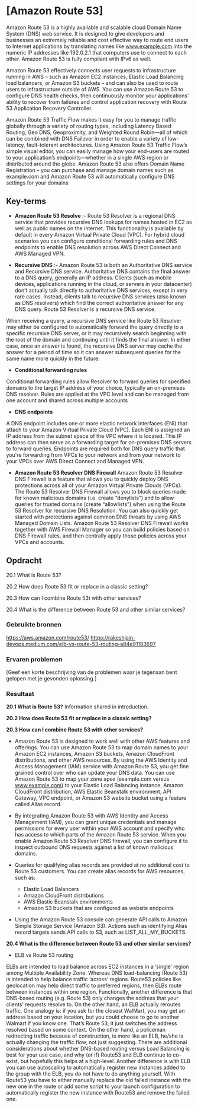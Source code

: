 # [Amazon Route 53]
Amazon Route 53 is a highly available and scalable cloud Domain Name System (DNS) web service. It is designed to give developers and businesses an extremely reliable and cost effective way to route end users to Internet applications by translating names like www.example.com into the numeric IP addresses like 192.0.2.1 that computers use to connect to each other. Amazon Route 53 is fully compliant with IPv6 as well.

Amazon Route 53 effectively connects user requests to infrastructure running in AWS – such as Amazon EC2 instances, Elastic Load Balancing load balancers, or Amazon S3 buckets – and can also be used to route users to infrastructure outside of AWS. You can use Amazon Route 53 to configure DNS health checks, then continuously monitor your applications’ ability to recover from failures and control application recovery with Route 53 Application Recovery Controller.

Amazon Route 53 Traffic Flow makes it easy for you to manage traffic globally through a variety of routing types, including Latency Based Routing, Geo DNS, Geoproximity, and Weighted Round Robin—all of which can be combined with DNS Failover in order to enable a variety of low-latency, fault-tolerant architectures. Using Amazon Route 53 Traffic Flow’s simple visual editor, you can easily manage how your end-users are routed to your application’s endpoints—whether in a single AWS region or distributed around the globe. Amazon Route 53 also offers Domain Name Registration – you can purchase and manage domain names such as example.com and Amazon Route 53 will automatically configure DNS settings for your domains

## Key-terms
* **Amazon Route 53 Resolve** :- Route 53 Resolver is a regional DNS service that provides recursive DNS lookups for names hosted in EC2 as well as public names on the internet. This functionality is available by default in every Amazon Virtual Private Cloud (VPC). For hybrid cloud scenarios you can configure conditional forwarding rules and DNS endpoints to enable DNS resolution across AWS Direct Connect and AWS Managed VPN.

* **Recursive DNS** :- Amazon Route 53 is both an Authoritative DNS service and Recursive DNS service. Authoritative DNS contains the final answer to a DNS query, generally an IP address. Clients (such as mobile devices, applications running in the cloud, or servers in your datacenter) don’t actually talk directly to authoritative DNS services, except in very rare cases. Instead, clients talk to recursive DNS services (also known as DNS resolvers) which find the correct authoritative answer for any DNS query. Route 53 Resolver is a recursive DNS service.

When receiving a query, a recursive DNS service like Route 53 Resolver may either be configured to automatically forward the query directly to a specific recursive DNS server, or it may recursively search beginning with the root of the domain and continuing until it finds the final answer. In either case, once an answer is found, the recursive DNS server may cache the answer for a period of time so it can answer subsequent queries for the same name more quickly in the future.

* **Conditional forwarding rules**

Conditional forwarding rules allow Resolver to forward queries for specified domains to the target IP address of your choice, typically an on-premises DNS resolver. Rules are applied at the VPC level and can be managed from one account and shared across multiple accounts

* **DNS endpoints**

A DNS endpoint includes one or more elastic network interfaces (ENI) that attach to your Amazon Virtual Private Cloud (VPC). Each ENI is assigned an IP address from the subnet space of the VPC where it is located. This IP address can then serve as a forwarding target for on-premises DNS servers to forward queries. Endpoints are required both for DNS query traffic that you're forwarding from VPCs to your network and from your network to your VPCs over AWS Direct Connect and Managed VPN.

* **Amazon Route 53 Resolver DNS Firewall**
Amazon Route 53 Resolver DNS Firewall is a feature that allows you to quickly deploy DNS protections across all of your Amazon Virtual Private Clouds (VPCs). The Route 53 Resolver DNS Firewall allows you to block queries made for known malicious domains (i.e. create “denylists”) and to allow queries for trusted domains (create “allowlists”) when using the Route 53 Resolver for recursive DNS Resolution. You can also quickly get started with protections against common DNS threats by using AWS Managed Domain Lists. Amazon Route 53 Resolver DNS Firewall works together with AWS Firewall Manager so you can build policies based on DNS Firewall rules, and then centrally apply those policies across your VPCs and accounts.


## Opdracht
20.1 What is Route 53?

20.2 How does Route 53 fit or replace in a classic setting?

20.3 How can I combine Route 53t with other services?

20.4 What is the difference between Route 53 and other similar services?

### Gebruikte bronnen
https://aws.amazon.com/route53/
https://rakeshjain-devops.medium.com/elb-vs-route-53-routing-a84e91183697

### Ervaren problemen
[Geef een korte beschrijving van de problemen waar je tegenaan bent gelopen met je gevonden oplossing.]

### Resultaat
**20.1 What is Route 53?**
Information shared in introduction.

**20.2 How does Route 53 fit or replace in a classic setting?**


**20.3 How can I combine Route 53 with other services?**
* Amazon Route 53 is designed to work well with other AWS features and offerings. You can use Amazon Route 53 to map domain names to your Amazon EC2 instances, Amazon S3 buckets, Amazon CloudFront distributions, and other AWS resources. By using the AWS Identity and Access Management (IAM) service with Amazon Route 53, you get fine grained control over who can update your DNS data. You can use Amazon Route 53 to map your zone apex (example.com versus www.example.com) to your Elastic Load Balancing instance, Amazon CloudFront distribution, AWS Elastic Beanstalk environment, API Gateway, VPC endpoint, or Amazon S3 website bucket using a feature called Alias record.

* By integrating Amazon Route 53 with AWS Identity and Access Management (IAM), you can grant unique credentials and manage permissions for every user within your AWS account and specify who has access to which parts of the Amazon Route 53 service. When you enable Amazon Route 53 Resolver DNS firewall, you can configure it to inspect outbound DNS requests against a list of known malicious domains.

* Queries for qualifying alias records are provided at no additional cost to Route 53 customers. You can create alias records for AWS resources, such as:

  * Elastic Load Balancers
  * Amazon CloudFront distributions
  * AWS Elastic Beanstalk environments
  * Amazon S3 buckets that are configured as website endpoints

* Using the Amazon Route 53 console can generate API calls to Amazon Simple Storage Service (Amazon S3). Actions such as identifying Alias record targets sends API calls to S3, such as LIST_ALL_MY_BUCKETS. 

**20.4 What is the difference between Route 53 and other similar services?**

* ELB vs Route 53 routing

ELBs are intended to load balance across EC2 instances in a ‘single’ region among Multiple Availability Zone. Whereas DNS load-balancing (Route 53) is intended to help balance traffic ‘across’ regions. Route53 policies like geolocation may help direct traffic to preferred regions, then ELBs route between instances within one region.
Functionally, another difference is that DNS-based routing (e.g. Route 53) only changes the address that your clients’ requests resolve to. On the other hand, an ELB actually reroutes traffic.
One analogy is: if you ask for the closest WalMart, you may get an address based on your location, but you could choose to go to another Walmart if you know one. That’s Route 53; it just switches the address resolved based on some context. On the other hand, a policeman redirecting traffic because of construction, is more like an ELB, he/she is actually changing the traffic flow, not just suggesting.
There are additional considerations about whether DNS-based routing versus Load Balancing is best for your use case, and why (or if) Route53 and ELB continue to co-exist, but hopefully this helps at a high-level.
Another difference is with ELB you can use autoscaling to automatically register new instances added to the group with the ELB, you do not have to do anything yourself. With Route53 you have to either manually replace the old failed instance with the new one in the route or add some script to your launch configuration to automatically register the new instance with Route53 and remove the failed one.